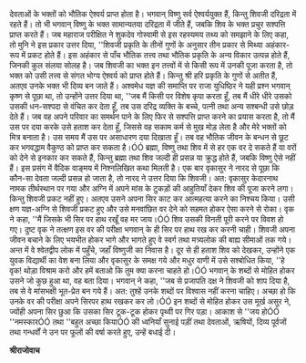 देवताओं के भक्तों को भौतिक ऐश्वर्य प्राप्त होता है। भगवान् विष्णु सर्व ऐश्वर्ययुक्त हैं, किन्तु शिवजी दरिद्रता में रहते हैं। तो भी भगवान् विष्णु के भक्त सामान्यतया दरिद्रता में जीते हैं, जबकि शिव के भक्त प्रचुर सश्पत्ति प्राप्त करते हैं। जब महाराज परीक्षित ने शुकदेव गोस्वामी से इस रहस्यमय तथ्य को समझाने के लिए कहा, तो मुनि ने इस प्रकार उत्तर दिया, ''शिवजी प्रकृति के तीनों गुणों के अनुसार तीन प्रकार से मिथ्या अहंकार-रूप में प्रकट होते हैं। इस अहंकार से पाँच भौतिक तत्त्व तथा भौतिक प्रकृति के अन्य विकार उत्पन्न होते हैं, जिनकी कुल संलया सोलह है। जब शिवजी का भक्त इन तत्त्वों में से किसी रूप में उनकी पूजा करता है, तो भक्त को उसी तत्त्व से संगत भोग्य ऐश्वर्य को प्राप्त होते हैं। किन्तु श्री हरि प्रकृति के गुणों से अतीत हैं, अतएव उनके भक्त भी दिव्य बन जाते हैं। अश्वमेध यज्ञ की समाप्ति पर राजा युधिष्ठिर ने यही प्रश्न भगवान् कृष्ण से पूछा था, तो उन्होंने उत्तर दिया था, ''जब मैं किसी पर विशेष कृपा करता हूँ, तब मैं धीरे धीरे उसको उसकी धन-सश्पदा से वंचित कर देता हूँ, तब उस दरिद्र व्यक्ति के बच्चे, पत्नी तथा अन्य सश्बन्धी उसे छोड़ देते हैं। जब वह अपने परिवार का समर्थन पाने के लिए फिर से सश्पत्ति प्राप्त करने का प्रयास करता है, तो मैं उस पर दया करके उसे हताश कर देता हूँ, जिससे वह सकाम कर्म से मुख मोड़ लेता है और मेरे भक्तों को मित्र बनाता है। उस समय मैं उस पर असाधारण दया दिखाता हूँ। तब वह भौतिक जीवन के बन्धन से छूट कर भगवद्धाम वैकुण्ठ को प्राप्त कर सकता है।ÓÓ ब्रह्मा, विष्णु तथा शिव में से हर एक वर दे सकते हैं या वरों को देने से इनकार कर सकते हैं, किन्तु ब्रह्मा तथा शिव जल्दी ही प्रसन्न या क्रुद्ध होते हैं, जबकि विष्णु ऐसे नहीं हैं। इस प्रसंग में वैदिक वाङ्मय में निश्नलिखित कथा मिलती है। एक बार वृकासुर ने नारद से पूछा कि कौन-सा देवता जल्दी प्रसन्न हो जाता है, तो नारद ने उत्तर दिया कि शिवजी। अत: वृकासुर केदारनाथ नामक तीर्थस्थान पर गया और अग्नि में अपने मांस के टुकड़ों की आहुतियाँ देकर शिव की पूजा करने लगा। किन्तु शिवजी प्रकट नहीं हुए। अतएव उसने अपना सिर काट कर आत्महत्या करने का निश्चय किया। उसी क्षण यज्ञ-अग्नि से शिवजी प्रकट हुए और उसे मनवांछित वर देने को सहमत होकर ऐसा करने से रोका। वृक ने कहा, ''मैं जिसके भी सिर पर हाथ रखूँ वह मर जाय।ÓÓ शिव उसकी विनती पूरी करने पर विवश हो गए। दुष्ट वृक ने तत्क्षण इस वर की परीक्षा भगवान् के ही सिर पर हाथ रख कर करनी चाही। शिवजी अपना जीवन बचाने के लिए भयभीत होकर भागे और भागते हुए वे स्वर्ग तथा मत्र्यलोक की बाह्य सीमाओं तक गये। अन्त में वे श्वेतद्वीप लोक में पहुँचे, जहाँ विष्णुजी का निवास है। दूर से ही हताश शिव को देखकर, उन्होंने एक युवक विद्यार्थी का वेश बना लिया और वृकासुर के समक्ष गये और मधुर वाणी में उसे सश्बोधित किया, ''हे वृक! थोड़ा विश्राम करो और हमें बताओ कि तुम क्या करना चाहते हो।ÓÓ भगवान् के शब्दों से मोहित होकर उसने जो कुछ हुआ था, वह बता दिया। भगवान् ने कहा, ''जब से प्रजापति दक्ष ने शिवजी को शाप दिया है, तब से वे मांसभक्षी भूत-प्रेत बन गये हैं। अत: तुश्हें उनके शब्दों पर विश्वास नहीं करना चाहिए। अच्छा हो कि उनके वर की परीक्षा अपने सिरपर हाथ रखकर कर लो।ÓÓ इन शब्दों से मोहित होकर उस मूर्ख असुर ने, ज्योंही अपना सिर छुआ कि उसका सिर टूक-टूक होकर पृथ्वी पर गिर पड़ा। आकाश से ''जय होÓÓ ''नमस्कारÓÓ तथा ''बहुत अच्छा कियाÓÓ की ध्वनियाँ सुनाई पड़ीं तथा देवताओं, ऋषियों, दिव्य पूर्वजों तथा गन्धर्वों ने उन पर फूलों की वर्षा करते हुए, उन्हें बधाई दी।  

**श्रीराजोवाच** 
